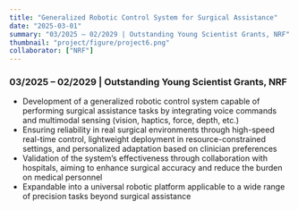 ```yaml
---
title: "Generalized Robotic Control System for Surgical Assistance"
date: "2025-03-01"
summary: "03/2025 – 02/2029 | Outstanding Young Scientist Grants, NRF"
thumbnail: "project/figure/project6.png"
collaborator: ["NRF"]
---
```


### 03/2025 – 02/2029 | Outstanding Young Scientist Grants, NRF
- Development of a generalized robotic control system capable of performing surgical assistance tasks by integrating voice commands and multimodal sensing (vision, haptics, force, depth, etc.)
- Ensuring reliability in real surgical environments through high-speed real-time control, lightweight deployment in resource-constrained settings, and personalized adaptation based on clinician preferences
- Validation of the system’s effectiveness through collaboration with hospitals, aiming to enhance surgical accuracy and reduce the burden on medical personnel
- Expandable into a universal robotic platform applicable to a wide range of precision tasks beyond surgical assistance



<!--
---
title: "의료 수술 보조 작업을 위한 일반화된 로봇 제어 시스템"
date: "2025-03-01"
summary: "2025.03 – 2029.02 | 한국연구재단 우수신진연구사업"
thumbnail: "project/figure/project6.png"
collaborator: ["한국연구재단"]
---
### 2024.07 – 2029.02 | 한국연구재단 우수신진연구사업
- 음성 명령과 멀티모달 감각(시각, 촉각, 힘, 깊이 등)을 통합해 수술 보조 작업을 수행할 수 있는 일반화된 로봇 제어 시스템 개발
- 고속 실시간 제어, 자원 제약 환경에서의 경량화, 의료진 선호도 기반의 개인화 기술을 통해 실제 수술 환경에서의 신뢰성 확보
- 실제 병원과 협력하여 수술 보조 로봇의 실효성을 검증하고, 수술 정확도 향상 및 의료 인력 부담 경감을 목표로 함
- 수술 보조 외에도 다양한 정밀 작업에 응용 가능한 범용 로봇 기술로 확장 가능
-->

